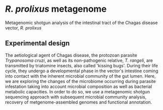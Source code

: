 # *R. prolixus* metagenome
Metagenomic shotgun analysis of the intestinal tract of the Chagas disease vector, *R. prolixus*
## Experimental design
The aetiological agent of Chagas disease, the protozoan parasite *Trypanosoma cruzi*, as well as its non-pathogenic relative, *T. rangeli*, are transmitted by triatomine insects, also called 'kissing bugs'. During their life cycle, they undergo a developmental phase in the vector's intestine coming into contact with the inherent microbial community of the gut lumen. Here, we are exploring the changes of the microbiome occurring during parasite infestation taking into account microbial composition as well as bacterial metabolic capacities. In order to do so, we use a metagenomic shotgun sequencing approach with subsequent microbial community analysis, recovery of metgenome-assembled genomes and functional annotation. 
